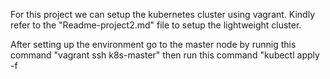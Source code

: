 For this project we can setup the kubernetes cluster using vagrant. Kindly refer to the "Readme-project2.md" file to setup the lightweight cluster. 

After setting up the environment go to the master node by runnig this command "vagrant ssh k8s-master"
then run this command "kubectl apply -f <project1 directory location>


